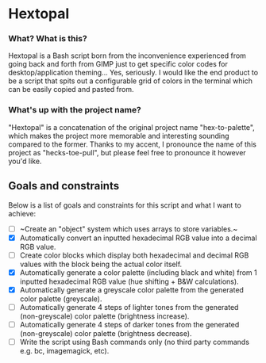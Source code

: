 # Hextopal

### What? What is this?
Hextopal is a Bash script born from the inconvenience experienced from going back and forth from GIMP just to get specific color codes for desktop/application theming... Yes, seriously. I would like the end product to be a script that spits out a configurable grid of colors in the terminal which can be easily copied and pasted from.

### What's up with the project name?
"Hextopal" is a concatenation of the original project name "hex-to-palette", which makes the project more memorable and interesting sounding compared to the former. Thanks to my accent, I pronounce the name of this project as "hecks-toe-pull", but please feel free to pronounce it however you'd like.

## Goals and constraints
Below is a list of goals and constraints for this script and what I want to achieve:
- [ ] ~Create an "object" system which uses arrays to store variables.~
- [x] Automatically convert an inputted hexadecimal RGB value into a decimal RGB value.
- [ ] Create color blocks which display both hexadecimal and decimal RGB values with the block being the actual color itself.
- [x] Automatically generate a color palette (including black and white) from 1 inputted hexadecimal RGB value (hue shifting + B&W calculations).
- [x] Automatically generate a greyscale color palette from the generated color palette (greyscale).
- [ ] Automatically generate 4 steps of lighter tones from the generated (non-greyscale) color palette (brightness increase).
- [ ] Automatically generate 4 steps of darker tones from the generated (non-greyscale) color palette (brightness decrease).
- [ ] Write the script using Bash commands only (no third party commands e.g. bc, imagemagick, etc).
